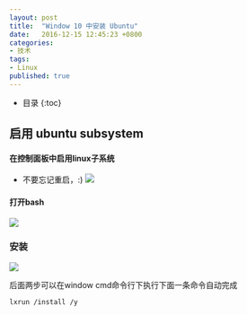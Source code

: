 ```yaml
---
layout: post
title:  "Window 10 中安装 Ubuntu"
date:   2016-12-15 12:45:23 +0800
categories:
- 技术
tags:
- Linux
published: true
---
```

* 目录
{:toc}

## 启用 ubuntu subsystem


#### 在控制面板中启用linux子系统
 * 不要忘记重启，:)
 ![](/assets/1xa3.png)

#### 打开bash
 ![](/assets/1xax.png)

### 安装

 ![](/assets/1xx.png)

后面两步可以在window cmd命令行下执行下面一条命令自动完成

    lxrun /install /y




[1]: http://www.howtogeek.com/249966/how-to-install-and-use-the-linux-bash-shell-on-windows-10/ "How to Install and Use the Linux Bash Shell on Windows 10"

